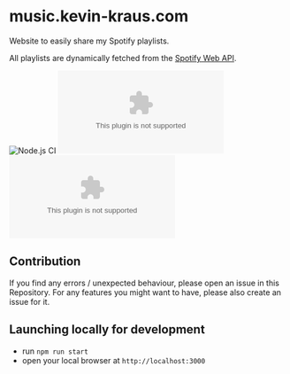 # music.kevin-kraus.com
Website to easily share my Spotify playlists.

All playlists are dynamically fetched from the [Spotify Web API](https://developer.spotify.com/).

![Node.js CI](https://github.com/kevin-kraus/music.kevin-kraus.com/workflows/Node.js%20CI/badge.svg?branch=master)
![GitHub code size in bytes](https://img.shields.io/github/languages/code-size/kevin-kraus/music.kevin-kraus.com)
![GitHub tag (latest by date)](https://img.shields.io/github/v/tag/kevin-kraus/music.kevin-kraus.com?label=version)

## Contribution
If you find any errors / unexpected behaviour, please open an issue in this Repository. For any features you might want 
to have, please also create an issue for it.
## Launching locally for development
- run `npm run start`
- open your local browser at `http://localhost:3000`


